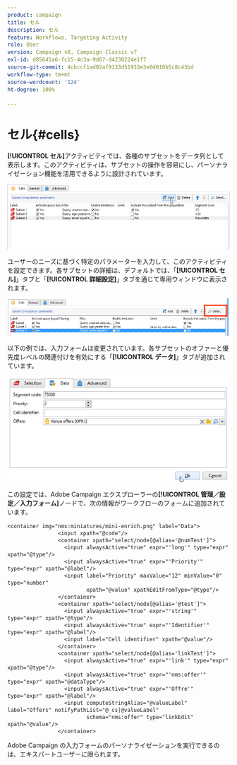 ```yaml
---
product: campaign
title: セル
description: セル
feature: Workflows, Targeting Activity
role: User
version: Campaign v8, Campaign Classic v7
exl-id: d85645a6-fc15-4c3a-9d67-d4230224e1f7
source-git-commit: 4cbccf1ad02af9133d51933e3e0d010b5c8c43bd
workflow-type: tm+mt
source-wordcount: '124'
ht-degree: 100%

---
```


# セル{#cells}

**[!UICONTROL セル]**&#x200B;アクティビティでは、各種のサブセットをデータ列として表示します。このアクティビティは、サブセットの操作を容易にし、パーソナライゼーション機能を活用できるように設計されています。

![](assets/wf_split_cells.png)

ユーザーのニーズに基づく特定のパラメーターを入力して、このアクティビティを設定できます。各サブセットの詳細は、デフォルトでは、「**[!UICONTROL セル]**」タブと「**[!UICONTROL 詳細設定]**」タブを通じて専用ウィンドウに表示されます。

![](assets/wf_split_cells_with_customization.png)

以下の例では、入力フォームは変更されています。各サブセットのオファーと優先度レベルの関連付けを有効にする「**[!UICONTROL データ]**」タブが追加されています。

![](assets/cells-activity-sample.png)

この設定では、Adobe Campaign エクスプローラーの&#x200B;**[!UICONTROL 管理／設定／入力フォーム]**&#x200B;ノードで、次の情報がワークフローのフォームに追加されています。

```
<container img="nms:miniatures/mini-enrich.png" label="Data">
                <input xpath="@code"/>
                <container xpath="select/node[@alias='@numTest']">
                  <input alwaysActive="true" expr="'long'" type="expr" xpath="@type"/>
                  <input alwaysActive="true" expr="'Priority'" type="expr" xpath="@label"/>
                  <input label="Priority" maxValue="12" minValue="0" type="number"
                         xpath="@value" xpathEditFromType="@type"/>
                </container>
                <container xpath="select/node[@alias='@test']">
                  <input alwaysActive="true" expr="'string'" type="expr" xpath="@type"/>
                  <input alwaysActive="true" expr="'Identifier'" type="expr" xpath="@label"/>
                  <input label="Cell identifier" xpath="@value"/>
                </container>
                <container xpath="select/node[@alias='linkTest']">
                  <input alwaysActive="true" expr="'link'" type="expr" xpath="@type"/>
                  <input alwaysActive="true" expr="'nms:offer'" type="expr" xpath="@dataType"/>
                  <input alwaysActive="true" expr="'Offre'" type="expr" xpath="@label"/>
                  <input computeStringAlias="@valueLabel" label="Offers" notifyPathList="@_cs|@valueLabel"
                         schema="nms:offer" type="linkEdit" xpath="@value"/>
                </container>
```

Adobe Campaign の入力フォームのパーソナライゼーションを実行できるのは、エキスパートユーザーに限られます。